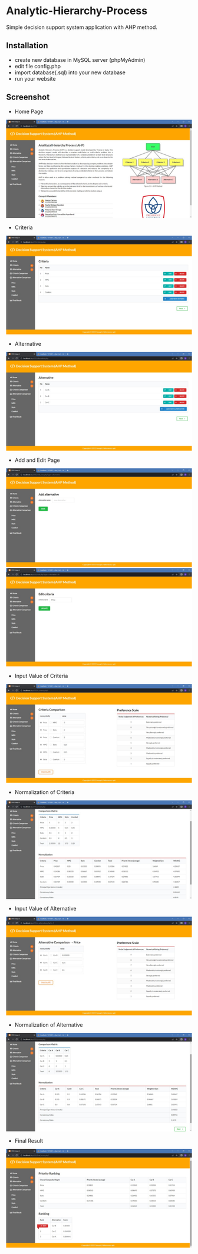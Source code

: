 # Analytic-Hierarchy-Process
Simple decision support system application with AHP method.

## Installation
- create new database in MySQL server (phpMyAdmin)
- edit file config.php
- import database(.sql) into your new database
- run your website

## Screenshot
- Home Page

![img 1](Screenshot/db.jpeg)

- Criteria

![img 2](Screenshot/criteria.jpeg)

- Alternative

![img 3](Screenshot/alternative.jpeg)

- Add and Edit Page

![img 4](Screenshot/add_page.jpeg)
![img 5](Screenshot/edit_page.jpeg)

- Input Value of Criteria

![img 6](Screenshot/input_value.jpeg)

- Normalization of Criteria

![img 7](Screenshot/normalization_calc.jpeg)

- Input Value of Alternative

![img 8](Screenshot/input_alternative_com.jpeg)

- Normalization of Alternative

![img 9](Screenshot/normalization_calc2.jpeg)

- Final Result

![img 10](Screenshot/final_result.jpeg) 
